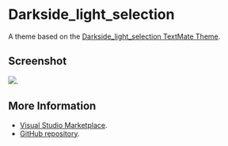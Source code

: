 # Darkside_light_selection

A theme based on the [Darkside_light_selection TextMate Theme](http://colorsublime.com/theme/Darkside_light_selection).


## Screenshot
![](https://raw.githubusercontent.com/gerane/VSCodeThemes/master/gerane.Theme-Darkside_light_selection/screenshot.png).


## More Information
* [Visual Studio Marketplace](https://marketplace.visualstudio.com/items/gerane.Theme-Darksidelightselection).
* [GitHub repository](https://github.com/gerane/VSCodeThemes).
